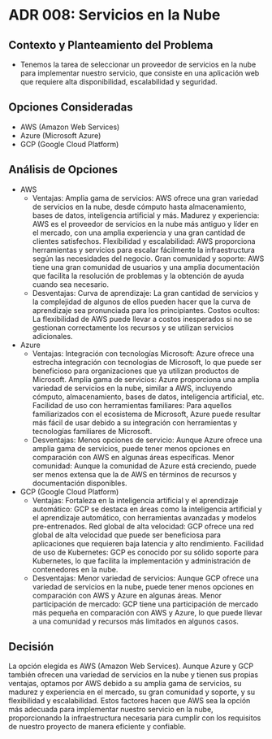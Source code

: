 # ADR 008: Servicios en la Nube
## Contexto y Planteamiento del Problema
* Tenemos la tarea de seleccionar un proveedor de servicios en la nube para implementar nuestro servicio, que consiste en una aplicación web que requiere alta disponibilidad, escalabilidad y seguridad.
## Opciones Consideradas
* AWS (Amazon Web Services)
* Azure (Microsoft Azure)
* GCP (Google Cloud Platform)
## Análisis de Opciones
* AWS 
  * Ventajas:
Amplia gama de servicios: AWS ofrece una gran variedad de servicios en la nube, desde cómputo hasta almacenamiento, bases de datos, inteligencia artificial y más.
Madurez y experiencia: AWS es el proveedor de servicios en la nube más antiguo y líder en el mercado, con una amplia experiencia y una gran cantidad de clientes satisfechos.
Flexibilidad y escalabilidad: AWS proporciona herramientas y servicios para escalar fácilmente la infraestructura según las necesidades del negocio.
Gran comunidad y soporte: AWS tiene una gran comunidad de usuarios y una amplia documentación que facilita la resolución de problemas y la obtención de ayuda cuando sea necesario.
  * Desventajas:
Curva de aprendizaje: La gran cantidad de servicios y la complejidad de algunos de ellos pueden hacer que la curva de aprendizaje sea pronunciada para los principiantes.
Costos ocultos: La flexibilidad de AWS puede llevar a costos inesperados si no se gestionan correctamente los recursos y se utilizan servicios adicionales.
* Azure
  * Ventajas:
Integración con tecnologías Microsoft: Azure ofrece una estrecha integración con tecnologías de Microsoft, lo que puede ser beneficioso para organizaciones que ya utilizan productos de Microsoft.
Amplia gama de servicios: Azure proporciona una amplia variedad de servicios en la nube, similar a AWS, incluyendo cómputo, almacenamiento, bases de datos, inteligencia artificial, etc.
Facilidad de uso con herramientas familiares: Para aquellos familiarizados con el ecosistema de Microsoft, Azure puede resultar más fácil de usar debido a su integración con herramientas y tecnologías familiares de Microsoft.
  * Desventajas:
Menos opciones de servicio: Aunque Azure ofrece una amplia gama de servicios, puede tener menos opciones en comparación con AWS en algunas áreas específicas.
Menor comunidad: Aunque la comunidad de Azure está creciendo, puede ser menos extensa que la de AWS en términos de recursos y documentación disponibles.
* GCP (Google Cloud Platform)
  * Ventajas:
Fortaleza en la inteligencia artificial y el aprendizaje automático: GCP se destaca en áreas como la inteligencia artificial y el aprendizaje automático, con herramientas avanzadas y modelos pre-entrenados.
Red global de alta velocidad: GCP ofrece una red global de alta velocidad que puede ser beneficiosa para aplicaciones que requieren baja latencia y alto rendimiento.
Facilidad de uso de Kubernetes: GCP es conocido por su sólido soporte para Kubernetes, lo que facilita la implementación y administración de contenedores en la nube.
  * Desventajas:
Menor variedad de servicios: Aunque GCP ofrece una variedad de servicios en la nube, puede tener menos opciones en comparación con AWS y Azure en algunas áreas.
Menor participación de mercado: GCP tiene una participación de mercado más pequeña en comparación con AWS y Azure, lo que puede llevar a una comunidad y recursos más limitados en algunos casos.
## Decisión
La opción elegida es AWS (Amazon Web Services). Aunque Azure y GCP también ofrecen una variedad de servicios en la nube y tienen sus propias ventajas, optamos por AWS debido a su amplia gama de servicios, su madurez y experiencia en el mercado, su gran comunidad y soporte, y su flexibilidad y escalabilidad. Estos factores hacen que AWS sea la opción más adecuada para implementar nuestro servicio en la nube, proporcionando la infraestructura necesaria para cumplir con los requisitos de nuestro proyecto de manera eficiente y confiable.
